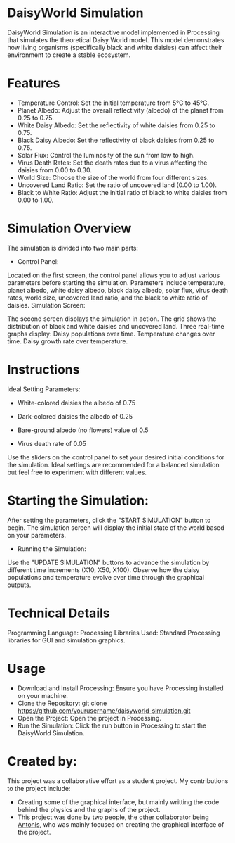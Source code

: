 # DaisyWorld Simulation
DaisyWorld Simulation is an interactive model implemented in Processing that simulates the theoretical Daisy World model. This model demonstrates how living organisms (specifically black and white daisies) can affect their environment to create a stable ecosystem.

# Features
* Temperature Control: Set the initial temperature from 5°C to 45°C.
* Planet Albedo: Adjust the overall reflectivity (albedo) of the planet from 0.25 to 0.75.
* White Daisy Albedo: Set the reflectivity of white daisies from 0.25 to 0.75.
* Black Daisy Albedo: Set the reflectivity of black daisies from 0.25 to 0.75.
* Solar Flux: Control the luminosity of the sun from low to high.
* Virus Death Rates: Set the death rates due to a virus affecting the daisies from 0.00 to 0.30.
* World Size: Choose the size of the world from four different sizes.
* Uncovered Land Ratio: Set the ratio of uncovered land (0.00 to 1.00).
* Black to White Ratio: Adjust the initial ratio of black to white daisies from 0.00 to 1.00.

# Simulation Overview
The simulation is divided into two main parts:

* Control Panel:

Located on the first screen, the control panel allows you to adjust various parameters before starting the simulation.
Parameters include temperature, planet albedo, white daisy albedo, black daisy albedo, solar flux, virus death rates, world size, uncovered land ratio, and the black to white ratio of daisies.
Simulation Screen:

The second screen displays the simulation in action.
The grid shows the distribution of black and white daisies and uncovered land.
Three real-time graphs display:
Daisy populations over time.
Temperature changes over time.
Daisy growth rate over temperature.

# Instructions
 Ideal Setting Parameters: 
* White-colored daisies the albedo of 0.75

* Dark-colored daisies the albedo of  0.25

* Bare-ground albedo (no flowers) value of 0.5 

* Virus death rate of 0.05 

Use the sliders on the control panel to set your desired initial conditions for the simulation.
Ideal settings are recommended for a balanced simulation but feel free to experiment with different values.

# Starting the Simulation:

After setting the parameters, click the "START SIMULATION" button to begin.
The simulation screen will display the initial state of the world based on your parameters.
* Running the Simulation:

Use the "UPDATE SIMULATION" buttons to advance the simulation by different time increments (X10, X50, X100).
Observe how the daisy populations and temperature evolve over time through the graphical outputs.
# Technical Details
Programming Language: Processing
Libraries Used: Standard Processing libraries for GUI and simulation graphics.
# Usage
* Download and Install Processing: Ensure you have Processing installed on your machine.
* Clone the Repository: git clone https://github.com/yourusername/daisyworld-simulation.git
* Open the Project: Open the project in Processing.
* Run the Simulation: Click the run button in Processing to start the DaisyWorld Simulation.

# Created by: 
This project was a collaborative effort as a student project. My contributions to the project include:
- Creating some of the graphical interface, but mainly writting the code behind the physics and the graphs of the project.
- This project was done by two people, the other collaborator being [Antonis](https://github.com/Pet2Ant), who was mainly focused on creating the graphical interface of the project.
